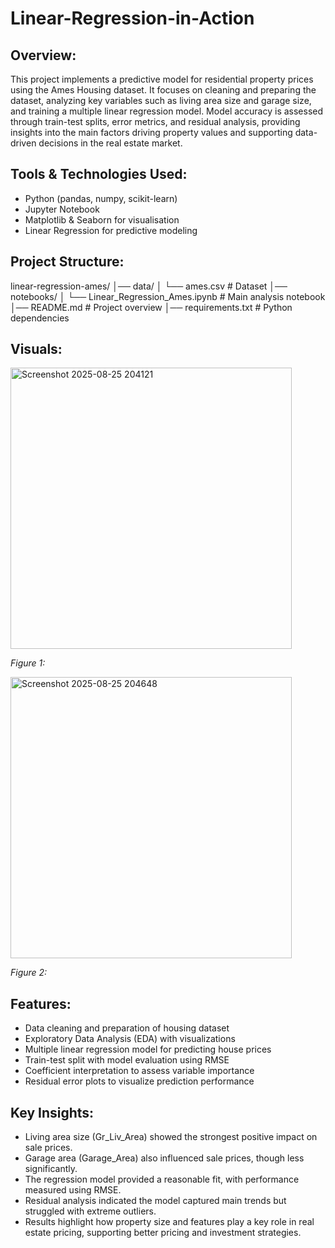 # Linear-Regression-in-Action
## Overview:
This project implements a predictive model for residential property prices using the Ames Housing dataset. It focuses on cleaning and preparing the dataset, analyzing key variables such as living area size and garage size, and training a multiple linear regression model. Model accuracy is assessed through train-test splits, error metrics, and residual analysis, providing insights into the main factors driving property values and supporting data-driven decisions in the real estate market.

## Tools & Technologies Used:
- Python (pandas, numpy, scikit-learn)
- Jupyter Notebook
- Matplotlib & Seaborn for visualisation
- Linear Regression for predictive modeling

## Project Structure:
linear-regression-ames/
│── data/
│   └── ames.csv                  # Dataset
│── notebooks/
│   └── Linear_Regression_Ames.ipynb   # Main analysis notebook
│── README.md                     # Project overview
│── requirements.txt              # Python dependencies

## Visuals: 
<img width="450" alt="Screenshot 2025-08-25 204121" src="https://github.com/user-attachments/assets/08e244a8-2abb-4af0-b1e9-1788717fb782" />

*Figure 1:*

<img width="450" alt="Screenshot 2025-08-25 204648" src="https://github.com/user-attachments/assets/066acb71-dfca-41c7-81d3-3a8e37428e8d" />

*Figure 2:*

## Features: 
- Data cleaning and preparation of housing dataset
- Exploratory Data Analysis (EDA) with visualizations
- Multiple linear regression model for predicting house prices
- Train-test split with model evaluation using RMSE
- Coefficient interpretation to assess variable importance
- Residual error plots to visualize prediction performance

## Key Insights:
- Living area size (Gr_Liv_Area) showed the strongest positive impact on sale prices.
- Garage area (Garage_Area) also influenced sale prices, though less significantly.
- The regression model provided a reasonable fit, with performance measured using RMSE.
- Residual analysis indicated the model captured main trends but struggled with extreme outliers.
- Results highlight how property size and features play a key role in real estate pricing, supporting better pricing and investment strategies.

